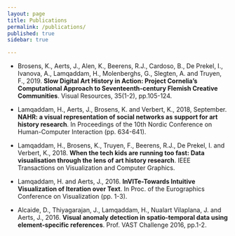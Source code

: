 ```yaml
---
layout: page
title: Publications
permalink: /publications/
published: true
sidebar: true

---
```


- Brosens, K., Aerts, J., Alen, K., Beerens, R.J., Cardoso, B., De Prekel, I., Ivanova, A., Lamqaddam, H., Molenberghs, G., Slegten, A. and Truyen, F., 2019. **Slow Digital Art History in Action: Project Cornelia’s Computational Approach to Seventeenth-century Flemish Creative Communities**. Visual Resources, 35(1-2), pp.105-124.


- Lamqaddam, H., Aerts, J., Brosens, K. and Verbert, K., 2018, September. **NAHR: a visual representation of social networks as support for art history research**. In Proceedings of the 10th Nordic Conference on Human-Computer Interaction (pp. 634-641).

- Lamqaddam, H., Brosens, K., Truyen, F., Beerens, R.J., De Prekel, I. and Verbert, K., 2018. **When the tech kids are running too fast: Data visualisation through the lens of art history research**. IEEE Transactions on Visualization and Computer Graphics.

- Lamqaddam, H. and Aerts, J., 2016. **InVITe-Towards Intuitive Visualization of Iteration over Text**. In Proc. of the Eurographics Conference on Visualization (pp. 1-3).

- Alcaide, D., Thiyagarajan, J., Lamqaddam, H., Nualart Vilaplana, J. and Aerts, J., 2016. **Visual anomaly detection in spatio-temporal data using element-specific references**. Prof. VAST Challenge 2016, pp.1-2.